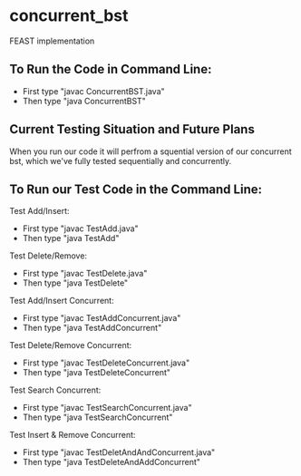# concurrent_bst
FEAST implementation

## To Run the Code in Command Line:
* First type "javac ConcurrentBST.java"
* Then type "java ConcurrentBST"

## Current Testing Situation and Future Plans
When you run our code it will perfrom a squential version of our concurrent bst, which we've fully tested sequentially and concurrently.

## To Run our Test Code in the Command Line:
Test Add/Insert:
* First type "javac TestAdd.java"
* Then type "java TestAdd"

Test Delete/Remove:
* First type "javac TestDelete.java"
* Then type "java TestDelete"

Test Add/Insert Concurrent:
* First type "javac TestAddConcurrent.java"
* Then type "java TestAddConcurrent"

Test Delete/Remove Concurrent:
* First type "javac TestDeleteConcurrent.java"
* Then type "java TestDeleteConcurrent"

Test Search Concurrent:
* First type "javac TestSearchConcurrent.java"
* Then type "java TestSearchConcurrent"

Test Insert & Remove Concurrent:
* First type "javac TestDeletAndAndConcurrent.java"
* Then type "java TestDeleteAndAddConcurrent"

